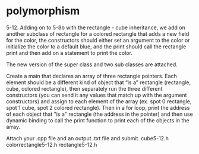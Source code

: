 # polymorphism



5-12.    Adding on to 5-8b with the rectangle - cube inheritance,
we add on another subclass of rectangle for a colored rectangle 
that adds a new field for the color, the constructors should either
set an argument to the color or initialize the color to a default
blue, and the print should call the rectangle print and then
add on a statement to print the color.

The new version of the super class and two sub classes are attached.

Create a main that declares an array of three rectangle pointers.
Each element should be a different kind of object that “is a”
rectangle (rectangle, cube, colored rectangle), then separately 
run the three different constructors (you can send it any values 
that match up with the argument constructors) and assign to
each element of the array (ex. spot 0 rectangle, spot 1 cube,
spot 2 colored rectangle).  Then in a for loop, print the address 
of each object that "is a" rectangle (the address in the pointer)
and then use dynamic binding to call the print function to print
each of the objects in the array.

Attach your .cpp file and an output .txt file and submit.
cube5-12.h
colorrectangle5-12.h
rectangle5-12.h
